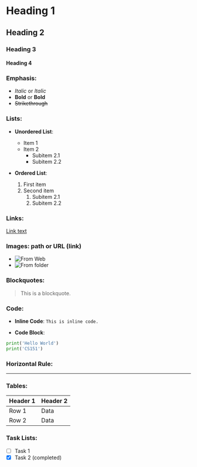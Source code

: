 
# Heading 1
## Heading 2
### Heading 3
#### Heading 4

### Emphasis:
- *Italic* or _Italic_
- **Bold** or __Bold__
- ~~Strikethrough~~

### Lists:
- **Unordered List**:
  - Item 1
  - Item 2
    - Subitem 2.1
    - Subitem 2.2

- **Ordered List**:
  1. First item
  2. Second item
     1. Subitem 2.1
     2. Subitem 2.2

### Links:
[Link text](https://www.example.com)

### Images: path or URL (link)
* ![From Web](https://www.example.com/image.jpg)
* ![From folder](./images/sample-image.png)

### Blockquotes:
> This is a blockquote.

### Code:
- **Inline Code**:
  `This is inline code.`

- **Code Block**:

```python
print('Hello World')
print('CS151')
```
### Horizontal Rule:
---

### Tables:
| Header 1 | Header 2 |
| -------- | -------- |
| Row 1    | Data     |
| Row 2    | Data     |

### Task Lists:
- [ ] Task 1
- [x] Task 2 (completed)